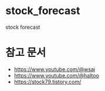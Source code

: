 # stock_forecast
stock forecast 

# 참고 문서
- https://www.youtube.com/@wsaj
- https://www.youtube.com/@haltoo
- https://stock79.tistory.com/
